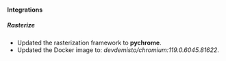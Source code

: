 
#### Integrations

##### Rasterize

- Updated the rasterization framework to **pychrome**.
- Updated the Docker image to: *devdemisto/chromium:119.0.6045.81622*.
